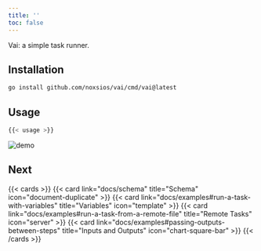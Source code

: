 ```yaml
---
title: ''
toc: false
---
```


Vai: a simple task runner.

## Installation

```sh
go install github.com/noxsios/vai/cmd/vai@latest
```

## Usage

```bash
{{< usage >}}
```

![demo](https://github.com/Noxsios/vai/assets/50058333/89a8ffcd-cb56-4664-b23c-69609ed34bac)

## Next

{{< cards >}}
  {{< card link="docs/schema" title="Schema" icon="document-duplicate" >}}
  {{< card link="docs/examples#run-a-task-with-variables" title="Variables" icon="template" >}}
  {{< card link="docs/examples#run-a-task-from-a-remote-file" title="Remote Tasks" icon="server" >}}
  {{< card link="docs/examples#passing-outputs-between-steps" title="Inputs and Outputs" icon="chart-square-bar" >}}
{{< /cards >}}
